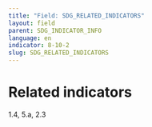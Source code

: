 ```yaml
---
title: "Field: SDG_RELATED_INDICATORS"
layout: field
parent: SDG_INDICATOR_INFO
language: en
indicator: 8-10-2
slug: SDG_RELATED_INDICATORS
---
```

# Related indicators

1.4, 5.a, 2.3
